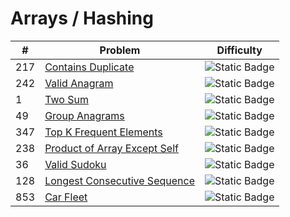 # Arrays / Hashing

| # | Problem                                |                           Difficulty                            |
|---|----------------------------------------|:---------------------------------------------------------------:|
| 217 | [Contains Duplicate](../solutions/217_contains_duplicate.md) | ![Static Badge](https://img.shields.io/badge/Easy-brightgreen) |
| 242 | [Valid Anagram](../solutions/242_valid_anagram.md) | ![Static Badge](https://img.shields.io/badge/Easy-brightgreen) |
| 1 | [Two Sum](../solutions/1_Two_Sum.md)   |  ![Static Badge](https://img.shields.io/badge/Easy-brightgreen) |
| 49 | [Group Anagrams](../solutions/49_group_anagrams.md) | ![Static Badge](https://img.shields.io/badge/Medium-yellow) |
| 347 | [Top K Frequent Elements](solutions/347_top_k_frequent_elements.md)|  ![Static Badge](https://img.shields.io/badge/Medium-yellow)   |
| 238 | [Product of Array Except Self](../solutions/238_product_of_array_except_self.md) | ![Static Badge](https://img.shields.io/badge/Medium-yellow) |
| 36  | [Valid Sudoku](solutions/36_valid_sudoku.md)|  ![Static Badge](https://img.shields.io/badge/Medium-yellow)   |
| 128 | [Longest Consecutive Sequence](solutions/128_longest_consecutive_sequence.md)           |  ![Static Badge](https://img.shields.io/badge/Medium-yellow)   |
| 853 | [Car Fleet](../solutions/853_car_fleet.md) | ![Static Badge](https://img.shields.io/badge/Medium-yellow) |
